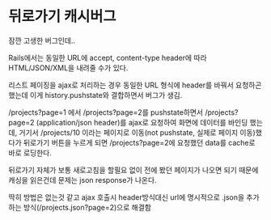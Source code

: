 # 뒤로가기 캐시버그

잠깐 고생한 버그인데..

Rails에서는 동일한 URL에 accept, content-type header에 따라 HTML/JSON/XML을 내려줄 수가 있다.

리스트 페이징을 ajax로 처리하는 경우 동일한 URL 형식에 header를 바꿔서 요청하곤 했는데 이게 history.pushstate와 결합하면서 버그가 생김.

/projects?page=1 에서 /projects?page=2를 pushstate하면서 /projects?page=2 (application/json header)를 ajax로 요청하여 화면에 데이터를 바인딩 했는데, 거기서 /projects/10 이라는 페이지로 이동(not pushstate, 실제로 페이지 이동)했다가 뒤로가기 버튼을 누르게 되면 /projects?page=2에 요청했던 data를 cache로 바로 로딩한다.

뒤로가기 자체가 보통 새로고침을 할필요 없이 전에 봤던 페이지가 나오면 되기 때문에 캐싱을 읽은건데 문제는 json response가 나온다.

딱히 방법은 없는것 같고 ajax 호출시 header방식대신 url에 명시적으로 .json을 추가하는 방식(/projects.json?page=2)으로 해결함

